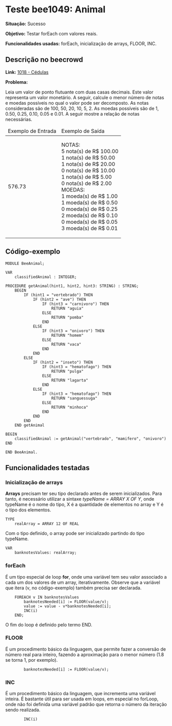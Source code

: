 # Teste bee1049: Animal
<b>Situação:</b> Sucesso

<b>Objetivo:</b> Testar forEach com valores reais.

<b>Funcionalidades usadas:</b> forEach, inicialização de arrays, FLOOR, INC.

## Descrição no beecrowd

<b>Link:</b> [1018 - Cédulas](https://www.beecrowd.com.br/judge/pt/problems/view/1021)

<b>Problema:</b> 

Leia um valor de ponto flutuante com duas casas decimais. Este valor representa um valor monetário. A seguir, calcule o menor número de notas e moedas possíveis no qual o valor pode ser decomposto. As notas consideradas são de 100, 50, 20, 10, 5, 2. As moedas possíveis são de 1, 0.50, 0.25, 0.10, 0.05 e 0.01. A seguir mostre a relação de notas necessárias.

<table>
<thead>
<tr>
<td>Exemplo de Entrada</td>
<td>Exemplo de Saída</td>
</tr>
</thead>
<tbody>
<tr>
<td class="division">
<p>
576.73</p>
</td>
<td>
<p>
NOTAS:<br>
5 nota(s) de R$ 100.00<br>
1 nota(s) de R$ 50.00<br>
1 nota(s) de R$ 20.00<br>
0 nota(s) de R$ 10.00<br>
1 nota(s) de R$ 5.00<br>
0 nota(s) de R$ 2.00<br>
MOEDAS:<br>
1 moeda(s) de R$ 1.00<br>
1 moeda(s) de R$ 0.50<br>
0 moeda(s) de R$ 0.25<br>
2 moeda(s) de R$ 0.10<br>
0 moeda(s) de R$ 0.05<br>
3 moeda(s) de R$ 0.01</p>
</td>
</tr>
</tbody>
</table>

## Código-exemplo

```
MODULE BeeAnimal;

VAR
	classifiedAnimal : INTEGER;

PROCEDURE getAnimal(hint1, hint2, hint3: STRING) : STRING;
	BEGIN
	    IF (hint1 = "vertebrado") THEN
	        IF (hint2 = "ave") THEN
	        	IF (hint3 = "carnivoro") THEN
	        		RETURN "aguia"
	        	ELSE
	        		RETURN "pomba"
	        	END
	        ELSE
	        	IF (hint3 = "onivoro") THEN
	        		RETURN "homem"
	        	ELSE
	        		RETURN "vaca"
	        	END
	        END
	    ELSE
	        IF (hint2 = "inseto") THEN
	        	IF (hint3 = "hematofago") THEN
	        		RETURN "pulga"
	        	ELSE
	        		RETURN "lagarta"
	        	END
	        ELSE
	        	IF (hint3 = "hematofago") THEN
	        		RETURN "sanguessuga"
	        	ELSE
	        		RETURN "minhoca"
	        	END
	        END
	    END
	END getAnimal

BEGIN
	classifiedAnimal := getAnimal("vertebrado", "mamifero", "onivoro")
END

END BeeAnimal.
```

## Funcionalidades testadas
### Inicialização de arrays

<b>Arrays</b> precisam ter seu tipo declarado antes de serem inicializados. Para tanto, é necessário utilizar a sintaxe <i>typeName = ARRAY X OF Y</i>, onde typeName é o nome do tipo, X é a quantidade de elementos no array e Y é o tipo dos elementos.

```
TYPE
	realArray = ARRAY 12 OF REAL
```
Com o tipo definido, o array pode ser inicializado partindo do tipo typeName.

```
VAR
	banknotesValues: realArray;
```

### forEach

É um tipo especial de loop <b>for</b>, onde uma variável tem seu valor associado a cada um dos valores de um array, iterativamente. Observe que a variável que itera (v, no código-exemplo) também precisa ser declarada.

```
	FOREACH v IN banknotesValues
		banknotesNeeded[i] := FLOOR(value/v);
		value := value - v*banknotesNeeded[i];
		INC(i)
	END;
```

O fim do loop é definido pelo termo END.

### FLOOR

É um procedimento básico da linguagem, que permite fazer a conversão de número real para inteiro, fazendo a aproximação para o menor número (1.8 se torna 1, por exemplo).

```
		banknotesNeeded[i] := FLOOR(value/v);
```

### INC

É um procedimento básico da linguagem, que incrementa uma variável inteira. É bastante útil para ser usada em loops, em especial no forLoop, onde não foi definida uma variável padrão que retorna o número da iteração sendo realizada.

```
		INC(i)
```
